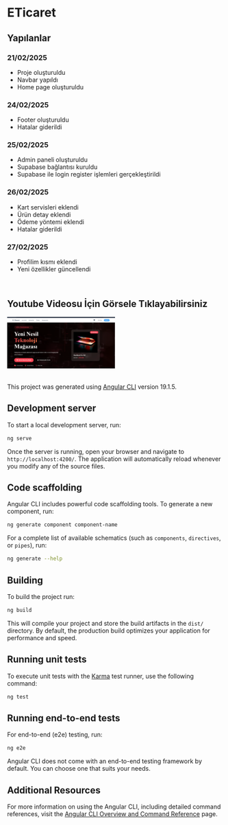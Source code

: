 # ETicaret
## Yapılanlar
### 21/02/2025
- Proje oluşturuldu
- Navbar yapıldı
- Home page oluşturuldu
  
### 24/02/2025
- Footer oluşturuldu
- Hatalar giderildi

 ### 25/02/2025
- Admin paneli oluşturuldu
- Supabase bağlantısı kuruldu
- Supabase ile login register işlemleri gerçekleştirildi

  
 ### 26/02/2025
 - Kart servisleri eklendi
 - Ürün detay eklendi
 - Ödeme yöntemi eklendi
 - Hatalar giderildi

   
 ### 27/02/2025 
 - Profilim kısmı eklendi
 - Yeni özellikler güncellendi

<br>

## Youtube Videosu İçin Görsele Tıklayabilirsiniz 
[<img src="https://github.com/abrakadabra7/E-ticaret/blob/master/%D0%A1%D0%BD%D0%B8%D0%BC%D0%BE%D0%BA%20%D1%8D%D0%BA%D1%80%D0%B0%D0%BD%D0%B0%202025-02-27%20164629.png" width="50%">](https://youtu.be/8Tg9FYiinGs " E-ticaret ")
<br><br>

This project was generated using [Angular CLI](https://github.com/angular/angular-cli) version 19.1.5.

## Development server

To start a local development server, run:

```bash
ng serve
```

Once the server is running, open your browser and navigate to `http://localhost:4200/`. The application will automatically reload whenever you modify any of the source files.

## Code scaffolding

Angular CLI includes powerful code scaffolding tools. To generate a new component, run:

```bash
ng generate component component-name
```

For a complete list of available schematics (such as `components`, `directives`, or `pipes`), run:

```bash
ng generate --help
```

## Building

To build the project run:

```bash
ng build
```

This will compile your project and store the build artifacts in the `dist/` directory. By default, the production build optimizes your application for performance and speed.

## Running unit tests

To execute unit tests with the [Karma](https://karma-runner.github.io) test runner, use the following command:

```bash
ng test
```

## Running end-to-end tests

For end-to-end (e2e) testing, run:

```bash
ng e2e
```

Angular CLI does not come with an end-to-end testing framework by default. You can choose one that suits your needs.

## Additional Resources

For more information on using the Angular CLI, including detailed command references, visit the [Angular CLI Overview and Command Reference](https://angular.dev/tools/cli) page.
